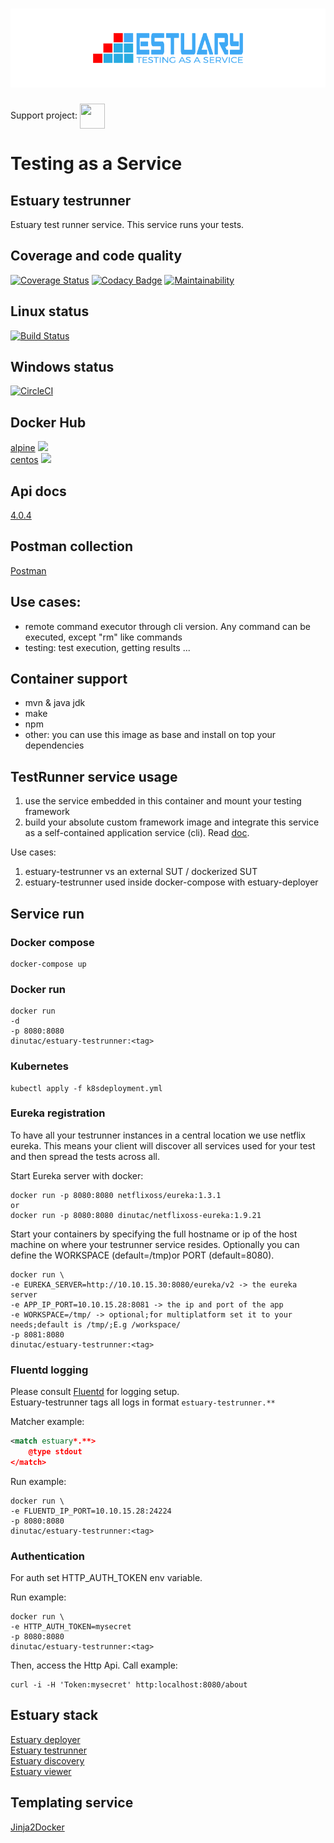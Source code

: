 <h1 align="center"><img src="./docs/images/banner_estuary.png" alt="Testing as a service with Docker"></h1>  

Support project: <a href="https://paypal.me/catalindinuta?locale.x=en_US"><img src="https://pbs.twimg.com/profile_images/1145724063106519040/b1L98qh9_400x400.jpg" height="40" width="40" align="center"></a>    

# Testing as a Service

## Estuary testrunner
Estuary test runner service. This service runs your tests.

## Coverage and code quality
[![Coverage Status](https://coveralls.io/repos/github/dinuta/estuary-testrunner/badge.svg?branch=master)](https://coveralls.io/github/dinuta/estuary-testrunner?branch=master)
[![Codacy Badge](https://api.codacy.com/project/badge/Grade/7aeb5e03e5ff4acb9ffc4f1b2e705596)](https://www.codacy.com/manual/dinuta/estuary-testrunner?utm_source=github.com&amp;utm_medium=referral&amp;utm_content=dinuta/estuary-testrunner&amp;utm_campaign=Badge_Grade)
[![Maintainability](https://api.codeclimate.com/v1/badges/cdce1567b4fa5a77da98/maintainability)](https://codeclimate.com/github/dinuta/estuary-testrunner/maintainability)

## Linux status
[![Build Status](https://travis-ci.org/dinuta/estuary-testrunner.svg?branch=master)](https://travis-ci.org/dinuta/estuary-testrunner)

## Windows status
[![CircleCI](https://circleci.com/gh/dinuta/estuary-testrunner.svg?style=svg)](https://circleci.com/gh/dinuta/estuary-testrunner)  

## Docker Hub
[alpine](https://hub.docker.com/r/dinutac/estuary-testrunner)  ![](https://img.shields.io/docker/pulls/dinutac/estuary-testrunner.svg)  
[centos](https://hub.docker.com/r/dinutac/estuary-testrunner-centos)  ![](https://img.shields.io/docker/pulls/dinutac/estuary-testrunner-centos.svg)

## Api docs
[4.0.4](https://app.swaggerhub.com/apis/dinuta/estuary-testrunner/4.0.4)

## Postman collection
[Postman](https://documenter.getpostman.com/view/2360061/SVYrrdGe)

## Use cases:
-  remote command executor through cli version. Any command can be executed, except "rm" like commands
-  testing: test execution, getting results ...

## Container support
-  mvn & java jdk  
-  make  
-  npm
-  other: you can use this image as base and install on top your dependencies 

## TestRunner service usage
1. use the service embedded in this container and mount your testing framework
2. build your absolute custom framework image and integrate this service as a self-contained application service (cli). Read [doc](https://github.com/dinuta/estuary-testrunner/wiki).

Use cases:
1. estuary-testrunner vs an external SUT / dockerized SUT
2. estuary-testrunner used inside docker-compose with estuary-deployer

## Service run
### Docker compose
    docker-compose up
    
### Docker run

    docker run  
    -d 
    -p 8080:8080
    dinutac/estuary-testrunner:<tag>
    
    
### Kubernetes
    kubectl apply -f k8sdeployment.yml
    
### Eureka registration
To have all your testrunner instances in a central location we use netflix eureka. This means your client will discover
all services used for your test and then spread the tests across all.

Start Eureka server with docker:

    docker run -p 8080:8080 netflixoss/eureka:1.3.1
    or
    docker run -p 8080:8080 dinutac/netflixoss-eureka:1.9.21

Start your containers by specifying the full hostname or ip of the host machine on where your testrunner service resides.
Optionally you can define the WORKSPACE (default=/tmp)or PORT (default=8080).

    docker run \
    -e EUREKA_SERVER=http://10.10.15.30:8080/eureka/v2 -> the eureka server
    -e APP_IP_PORT=10.10.15.28:8081 -> the ip and port of the app
    -e WORKSPACE=/tmp/ -> optional;for multiplatform set it to your needs;default is /tmp/;E.g /workspace/
    -p 8081:8080
    dinutac/estuary-testrunner:<tag>

### Fluentd logging
Please consult [Fluentd](https://github.com/fluent/fluentd) for logging setup.  
Estuary-testrunner tags all logs in format ```estuary-testrunner.**```

Matcher example:  

``` xml
<match estuary*.**>
    @type stdout
</match>
```

Run example:

    docker run \
    -e FLUENTD_IP_PORT=10.10.15.28:24224
    -p 8080:8080
    dinutac/estuary-testrunner:<tag>

### Authentication
For auth set HTTP_AUTH_TOKEN env variable.  

Run example:

    docker run \
    -e HTTP_AUTH_TOKEN=mysecret
    -p 8080:8080
    dinutac/estuary-testrunner:<tag>

Then, access the Http Api. Call example:
  
    curl -i -H 'Token:mysecret' http:localhost:8080/about

## Estuary stack
[Estuary deployer](https://github.com/dinuta/estuary-deployer)  
[Estuary testrunner](https://github.com/dinuta/estuary-testrunner)  
[Estuary discovery](https://github.com/dinuta/estuary-discovery)  
[Estuary viewer](https://github.com/dinuta/estuary-viewer)  

## Templating service
[Jinja2Docker](https://github.com/dinuta/jinja2docker) 
